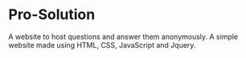# Pro-Solution
A website to host questions and answer them anonymously.
A simple website made using HTML, CSS, JavaScript and Jquery.
